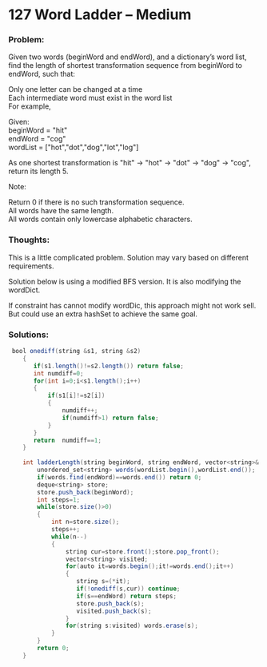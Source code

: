 # 127 Word Ladder – Medium

### Problem:

Given two words \(beginWord and endWord\), and a dictionary’s word list, find the length of shortest transformation sequence from beginWord to endWord, such that:

Only one letter can be changed at a time  
Each intermediate word must exist in the word list  
For example,

Given:  
beginWord = "hit"  
endWord = "cog"  
wordList = \["hot","dot","dog","lot","log"\]

As one shortest transformation is "hit" -&gt; "hot" -&gt; "dot" -&gt; "dog" -&gt; "cog",  
return its length 5.

Note:

Return 0 if there is no such transformation sequence.  
All words have the same length.  
All words contain only lowercase alphabetic characters.

### Thoughts:

This is a little complicated problem. Solution may vary based on different requirements.

Solution below is using a modified BFS version. It is also modifying the wordDict.

If constraint has cannot modify wordDic, this approach might not work sell. But could use an extra hashSet to achieve the same goal.

### Solutions:

```java
 bool onediff(string &s1, string &s2)
    {
       if(s1.length()!=s2.length()) return false;
       int numdiff=0;
       for(int i=0;i<s1.length();i++)
       {
           if(s1[i]!=s2[i])
           {
               numdiff++;
               if(numdiff>1) return false;
           }
       }
       return  numdiff==1;
    }
    
    int ladderLength(string beginWord, string endWord, vector<string>& wordList) {
        unordered_set<string> words(wordList.begin(),wordList.end());
        if(words.find(endWord)==words.end()) return 0;
        deque<string> store;
        store.push_back(beginWord);
        int steps=1;
        while(store.size()>0)
        {
            int n=store.size();
            steps++;
            while(n--)
            {
                string cur=store.front();store.pop_front();
                vector<string> visited;
                for(auto it=words.begin();it!=words.end();it++)
                {
                   string s=(*it);
                   if(!onediff(s,cur)) continue; 
                   if(s==endWord) return steps;
                   store.push_back(s);
                   visited.push_back(s); 
                }
                for(string s:visited) words.erase(s);
            }
        }
        return 0;             
    }
```



